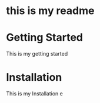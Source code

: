 # this is my readme

# Getting Started

This is my getting started

# Installation

This is my Installation e